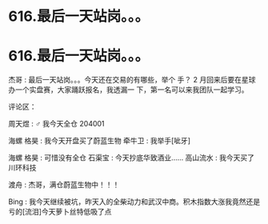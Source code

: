 # 616.最后一天站岗。。。

# 616.最后一天站岗。。。

杰哥 : 最后一天站岗。。。今天还在交易的有哪些，举个 手？ 2 月回来后要在星球办一个实盘赛，大家踊跃报名，我透漏一 下，第一名可以来我团队一起学习。

评论区：

周天煜 : ♂ 我今天全仓 204001

海螺 格昊 : 我今天开盘买了蔚蓝生物 牵牛卫 : 我举手[呲牙]

海螺 格昊 : 可惜没有全仓 石渠宝 : 今天抄底华致酒业…… 高山流水 : 我今天买了川环科技

渡舟 : 杰哥，满仓蔚蓝生物中！！！

Bing : 我今天继续被坑，昨天入的全柴动力和武汉中商。积木指数大涨我竟然还是亏的[流泪]今天萝卜丝特低吸了点